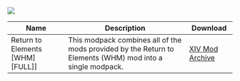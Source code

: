 ![][Image]

| Name | Description | Download |
| - | - | - |
Return to Elements [WHM] [FULL]] | This modpack combines all of the mods provided by the Return to Elements (WHM) mod into a single modpack. | [XIV Mod Archive][Download]

[Image]: https://static.xivmodarchive.com/mod-images/782c6c0e-ffce-4acd-9662-9faf12577a9a.jpg
[Download]: https://www.xivmodarchive.com/modid/35222
